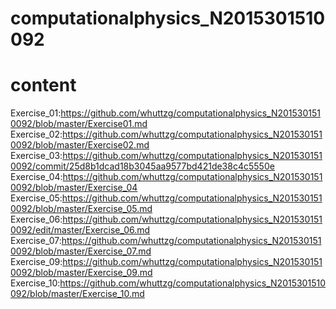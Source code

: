 # computationalphysics_N2015301510092
# content
Exercise_01:https://github.com/whuttzg/computationalphysics_N2015301510092/blob/master/Exercise01.md
Exercise_02:https://github.com/whuttzg/computationalphysics_N2015301510092/blob/master/Exercise02.md
Exercise_03:https://github.com/whuttzg/computationalphysics_N2015301510092/commit/25d8b1dcad18b3045aa9577bd421de38c4c5550e
Exercise_04:https://github.com/whuttzg/computationalphysics_N2015301510092/blob/master/Exercise_04
Exercise_05:https://github.com/whuttzg/computationalphysics_N2015301510092/blob/master/Exercise_05.md
Exercise_06:https://github.com/whuttzg/computationalphysics_N2015301510092/edit/master/Exercise_06.md
Exercise_07:https://github.com/whuttzg/computationalphysics_N2015301510092/blob/master/Exercise_07.md
Exercise_09:https://github.com/whuttzg/computationalphysics_N2015301510092/blob/master/Exercise_09.md
Exercise_10:https://github.com/whuttzg/computationalphysics_N2015301510092/blob/master/Exercise_10.md
